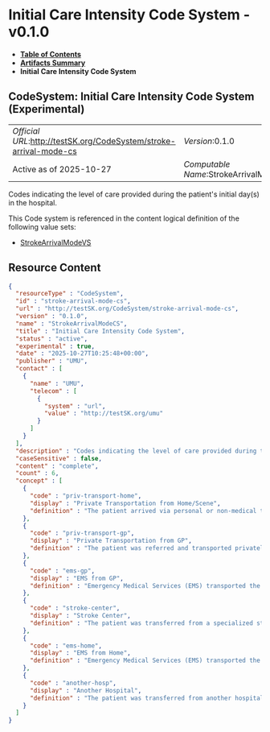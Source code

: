 # Initial Care Intensity Code System - v0.1.0

* [**Table of Contents**](toc.md)
* [**Artifacts Summary**](artifacts.md)
* **Initial Care Intensity Code System**

## CodeSystem: Initial Care Intensity Code System (Experimental) 

| | |
| :--- | :--- |
| *Official URL*:http://testSK.org/CodeSystem/stroke-arrival-mode-cs | *Version*:0.1.0 |
| Active as of 2025-10-27 | *Computable Name*:StrokeArrivalModeCS |

 
Codes indicating the level of care provided during the patient's initial day(s) in the hospital. 

 This Code system is referenced in the content logical definition of the following value sets: 

* [StrokeArrivalModeVS](ValueSet-stroke-arrival-mode-vs.md)



## Resource Content

```json
{
  "resourceType" : "CodeSystem",
  "id" : "stroke-arrival-mode-cs",
  "url" : "http://testSK.org/CodeSystem/stroke-arrival-mode-cs",
  "version" : "0.1.0",
  "name" : "StrokeArrivalModeCS",
  "title" : "Initial Care Intensity Code System",
  "status" : "active",
  "experimental" : true,
  "date" : "2025-10-27T10:25:48+00:00",
  "publisher" : "UMU",
  "contact" : [
    {
      "name" : "UMU",
      "telecom" : [
        {
          "system" : "url",
          "value" : "http://testSK.org/umu"
        }
      ]
    }
  ],
  "description" : "Codes indicating the level of care provided during the patient's initial day(s) in the hospital.",
  "caseSensitive" : false,
  "content" : "complete",
  "count" : 6,
  "concept" : [
    {
      "code" : "priv-transport-home",
      "display" : "Private Transportation from Home/Scene",
      "definition" : "The patient arrived via personal or non-medical transport from their home or directly from the scene of the incident."
    },
    {
      "code" : "priv-transport-gp",
      "display" : "Private Transportation from GP",
      "definition" : "The patient was referred and transported privately from GP."
    },
    {
      "code" : "ems-gp",
      "display" : "EMS from GP",
      "definition" : "Emergency Medical Services (EMS) transported the patient from GP."
    },
    {
      "code" : "stroke-center",
      "display" : "Stroke Center",
      "definition" : "The patient was transferred from a specialized stroke center, indicating prior specialized care"
    },
    {
      "code" : "ems-home",
      "display" : "EMS from Home",
      "definition" : "Emergency Medical Services (EMS) transported the patient from their home or directly from the scene where the stroke symptoms began."
    },
    {
      "code" : "another-hosp",
      "display" : "Another Hospital",
      "definition" : "The patient was transferred from another hospital"
    }
  ]
}

```
